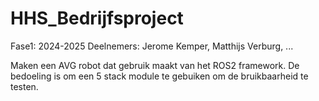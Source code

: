 # HHS_Bedrijfsproject

Fase1: 2024-2025
Deelnemers: Jerome Kemper, Matthijs Verburg, ...

Maken een AVG robot dat gebruik maakt van het ROS2 framework.
De bedoeling is om een 5 stack module te gebuiken om de bruikbaarheid te testen. 
